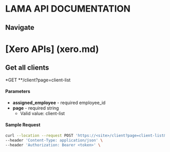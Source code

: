 # LAMA API DOCUMENTATION

## Navigate
# [Xero APIs] (xero.md)

## Get all clients
*GET **/client?page=client-list

#### Parameters
* **assigned_employee** - required employee_id
* **page** - required string
    * Valid value: client-list

#### Sample Request
```bash
curl --location --request POST 'https://<site>/client?page=client-list&assigned_employee=219' \
--header 'Content-Type: application/json' \
--header 'Authorization: Bearer <token>' \
```
